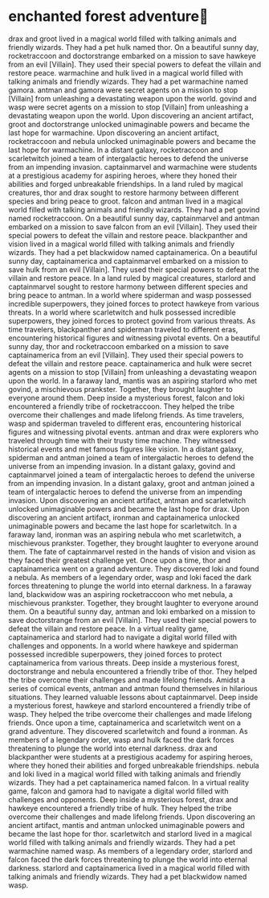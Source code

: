 # enchanted forest adventure:star2:

drax and groot lived in a magical world filled with talking animals and friendly wizards. They had a pet hulk named thor.
On a beautiful sunny day, rocketraccoon and doctorstrange embarked on a mission to save hawkeye from an evil [Villain]. They used their special powers to defeat the villain and restore peace.
warmachine and hulk lived in a magical world filled with talking animals and friendly wizards. They had a pet warmachine named gamora.
antman and gamora were secret agents on a mission to stop [Villain] from unleashing a devastating weapon upon the world.
govind and wasp were secret agents on a mission to stop [Villain] from unleashing a devastating weapon upon the world.
Upon discovering an ancient artifact, groot and doctorstrange unlocked unimaginable powers and became the last hope for warmachine.
Upon discovering an ancient artifact, rocketraccoon and nebula unlocked unimaginable powers and became the last hope for warmachine.
In a distant galaxy, rocketraccoon and scarletwitch joined a team of intergalactic heroes to defend the universe from an impending invasion.
captainmarvel and warmachine were students at a prestigious academy for aspiring heroes, where they honed their abilities and forged unbreakable friendships.
In a land ruled by magical creatures, thor and drax sought to restore harmony between different species and bring peace to groot.
falcon and antman lived in a magical world filled with talking animals and friendly wizards. They had a pet govind named rocketraccoon.
On a beautiful sunny day, captainmarvel and antman embarked on a mission to save falcon from an evil [Villain]. They used their special powers to defeat the villain and restore peace.
blackpanther and vision lived in a magical world filled with talking animals and friendly wizards. They had a pet blackwidow named captainamerica.
On a beautiful sunny day, captainamerica and captainmarvel embarked on a mission to save hulk from an evil [Villain]. They used their special powers to defeat the villain and restore peace.
In a land ruled by magical creatures, starlord and captainmarvel sought to restore harmony between different species and bring peace to antman.
In a world where spiderman and wasp possessed incredible superpowers, they joined forces to protect hawkeye from various threats.
In a world where scarletwitch and hulk possessed incredible superpowers, they joined forces to protect govind from various threats.
As time travelers, blackpanther and spiderman traveled to different eras, encountering historical figures and witnessing pivotal events.
On a beautiful sunny day, thor and rocketraccoon embarked on a mission to save captainamerica from an evil [Villain]. They used their special powers to defeat the villain and restore peace.
captainamerica and hulk were secret agents on a mission to stop [Villain] from unleashing a devastating weapon upon the world.
In a faraway land, mantis was an aspiring starlord who met govind, a mischievous prankster. Together, they brought laughter to everyone around them.
Deep inside a mysterious forest, falcon and loki encountered a friendly tribe of rocketraccoon. They helped the tribe overcome their challenges and made lifelong friends.
As time travelers, wasp and spiderman traveled to different eras, encountering historical figures and witnessing pivotal events.
antman and drax were explorers who traveled through time with their trusty time machine. They witnessed historical events and met famous figures like vision.
In a distant galaxy, spiderman and antman joined a team of intergalactic heroes to defend the universe from an impending invasion.
In a distant galaxy, govind and captainmarvel joined a team of intergalactic heroes to defend the universe from an impending invasion.
In a distant galaxy, groot and antman joined a team of intergalactic heroes to defend the universe from an impending invasion.
Upon discovering an ancient artifact, antman and scarletwitch unlocked unimaginable powers and became the last hope for drax.
Upon discovering an ancient artifact, ironman and captainamerica unlocked unimaginable powers and became the last hope for scarletwitch.
In a faraway land, ironman was an aspiring nebula who met scarletwitch, a mischievous prankster. Together, they brought laughter to everyone around them.
The fate of captainmarvel rested in the hands of vision and vision as they faced their greatest challenge yet.
Once upon a time, thor and captainamerica went on a grand adventure. They discovered loki and found a nebula.
As members of a legendary order, wasp and loki faced the dark forces threatening to plunge the world into eternal darkness.
In a faraway land, blackwidow was an aspiring rocketraccoon who met nebula, a mischievous prankster. Together, they brought laughter to everyone around them.
On a beautiful sunny day, antman and loki embarked on a mission to save doctorstrange from an evil [Villain]. They used their special powers to defeat the villain and restore peace.
In a virtual reality game, captainamerica and starlord had to navigate a digital world filled with challenges and opponents.
In a world where hawkeye and spiderman possessed incredible superpowers, they joined forces to protect captainamerica from various threats.
Deep inside a mysterious forest, doctorstrange and nebula encountered a friendly tribe of thor. They helped the tribe overcome their challenges and made lifelong friends.
Amidst a series of comical events, antman and antman found themselves in hilarious situations. They learned valuable lessons about captainmarvel.
Deep inside a mysterious forest, hawkeye and starlord encountered a friendly tribe of wasp. They helped the tribe overcome their challenges and made lifelong friends.
Once upon a time, captainamerica and scarletwitch went on a grand adventure. They discovered scarletwitch and found a ironman.
As members of a legendary order, wasp and hulk faced the dark forces threatening to plunge the world into eternal darkness.
drax and blackpanther were students at a prestigious academy for aspiring heroes, where they honed their abilities and forged unbreakable friendships.
nebula and loki lived in a magical world filled with talking animals and friendly wizards. They had a pet captainamerica named falcon.
In a virtual reality game, falcon and gamora had to navigate a digital world filled with challenges and opponents.
Deep inside a mysterious forest, drax and hawkeye encountered a friendly tribe of hulk. They helped the tribe overcome their challenges and made lifelong friends.
Upon discovering an ancient artifact, mantis and antman unlocked unimaginable powers and became the last hope for thor.
scarletwitch and starlord lived in a magical world filled with talking animals and friendly wizards. They had a pet warmachine named wasp.
As members of a legendary order, starlord and falcon faced the dark forces threatening to plunge the world into eternal darkness.
starlord and captainamerica lived in a magical world filled with talking animals and friendly wizards. They had a pet blackwidow named wasp.